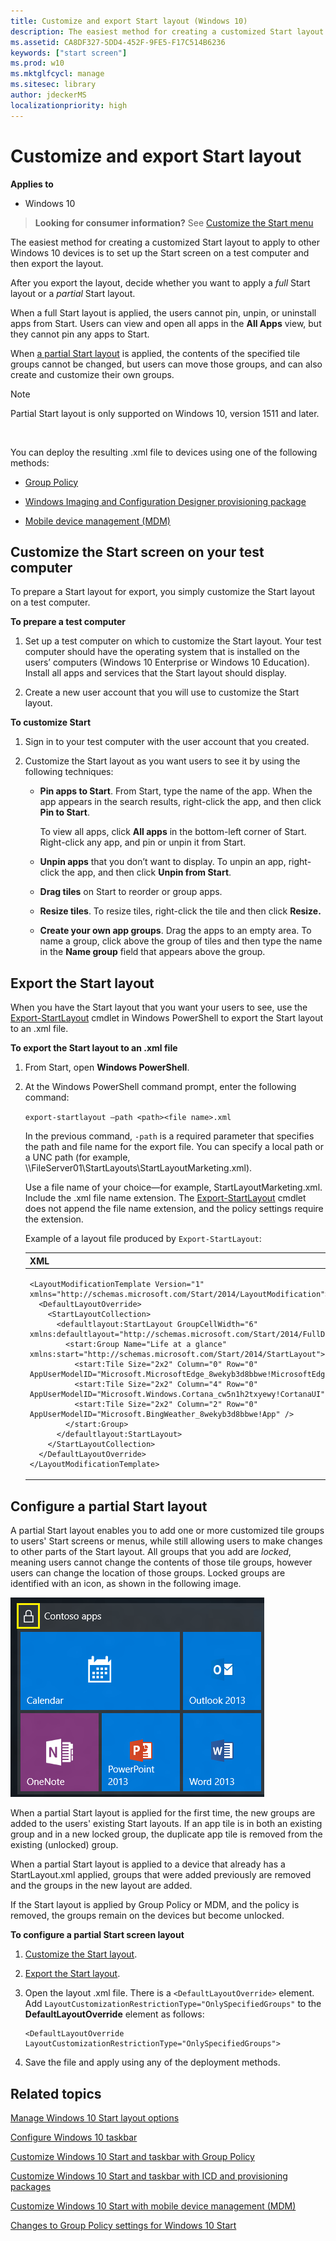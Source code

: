 ```yaml
---
title: Customize and export Start layout (Windows 10)
description: The easiest method for creating a customized Start layout is to set up the Start screen and export the layout.
ms.assetid: CA8DF327-5DD4-452F-9FE5-F17C514B6236
keywords: ["start screen"]
ms.prod: w10
ms.mktglfcycl: manage
ms.sitesec: library
author: jdeckerMS
localizationpriority: high
---
```


# Customize and export Start layout


**Applies to**

-   Windows 10

>**Looking for consumer information?** See [Customize the Start menu](https://go.microsoft.com/fwlink/p/?LinkId=623630)

The easiest method for creating a customized Start layout to apply to other Windows 10 devices is to set up the Start screen on a test computer and then export the layout.

After you export the layout, decide whether you want to apply a *full* Start layout or a *partial* Start layout.

When a full Start layout is applied, the users cannot pin, unpin, or uninstall apps from Start. Users can view and open all apps in the **All Apps** view, but they cannot pin any apps to Start.

When [a partial Start layout](#configure-a-partial-start-layout) is applied, the contents of the specified tile groups cannot be changed, but users can move those groups, and can also create and customize their own groups.

>[!NOTE]
>Partial Start layout is only supported on Windows 10, version 1511 and later.

 

You can deploy the resulting .xml file to devices using one of the following methods:

-   [Group Policy](customize-windows-10-start-screens-by-using-group-policy.md)

-   [Windows Imaging and Configuration Designer provisioning package](customize-windows-10-start-screens-by-using-provisioning-packages-and-icd.md)

-   [Mobile device management (MDM)](customize-windows-10-start-screens-by-using-mobile-device-management.md)

## <a href="" id="bkmkcustomizestartscreen"></a>Customize the Start screen on your test computer


To prepare a Start layout for export, you simply customize the Start layout on a test computer.

**To prepare a test computer**

1.  Set up a test computer on which to customize the Start layout. Your test computer should have the operating system that is installed on the users’ computers (Windows 10 Enterprise or Windows 10 Education). Install all apps and services that the Start layout should display.

2.  Create a new user account that you will use to customize the Start layout.

<a href="" id="bmk-customize-start"></a>
**To customize Start**

1.  Sign in to your test computer with the user account that you created.

2.  Customize the Start layout as you want users to see it by using the following techniques:

    -   **Pin apps to Start**. From Start, type the name of the app. When the app appears in the search results, right-click the app, and then click **Pin to Start**.

        To view all apps, click **All apps** in the bottom-left corner of Start. Right-click any app, and pin or unpin it from Start.

    -   **Unpin apps** that you don’t want to display. To unpin an app, right-click the app, and then click **Unpin from Start**.

    -   **Drag tiles** on Start to reorder or group apps.

    -   **Resize tiles**. To resize tiles, right-click the tile and then click **Resize.**

    -   **Create your own app groups**. Drag the apps to an empty area. To name a group, click above the group of tiles and then type the name in the **Name group** field that appears above the group.

## <a href="" id="bmk-exportstartscreenlayout"></a>Export the Start layout


When you have the Start layout that you want your users to see, use the [Export-StartLayout](https://go.microsoft.com/fwlink/p/?LinkId=620879) cmdlet in Windows PowerShell to export the Start layout to an .xml file.

**To export the Start layout to an .xml file**

1.  From Start, open **Windows PowerShell**.

2.  At the Windows PowerShell command prompt, enter the following command:

    `export-startlayout –path <path><file name>.xml `

    In the previous command, `-path` is a required parameter that specifies the path and file name for the export file. You can specify a local path or a UNC path (for example, \\\\FileServer01\\StartLayouts\\StartLayoutMarketing.xml).

    Use a file name of your choice—for example, StartLayoutMarketing.xml. Include the .xml file name extension. The [Export-StartLayout](https://go.microsoft.com/fwlink/p/?LinkId=620879) cmdlet does not append the file name extension, and the policy settings require the extension.
    
    Example of a layout file produced by `Export-StartLayout`:

    <span codelanguage="XML"></span>
    <table>
    <colgroup>
    <col width="100%" />
    </colgroup>
    <thead>
    <tr class="header">
    <th align="left">XML</th>
    </tr>
    </thead>
    <tbody>
    <tr class="odd">
    <td align="left"><pre><code>&lt;LayoutModificationTemplate Version=&quot;1&quot; xmlns=&quot;http://schemas.microsoft.com/Start/2014/LayoutModification&quot;&gt;
      &lt;DefaultLayoutOverride&gt;
        &lt;StartLayoutCollection&gt;
          &lt;defaultlayout:StartLayout GroupCellWidth=&quot;6&quot; xmlns:defaultlayout=&quot;http://schemas.microsoft.com/Start/2014/FullDefaultLayout&quot;&gt;
            &lt;start:Group Name=&quot;Life at a glance&quot; xmlns:start=&quot;http://schemas.microsoft.com/Start/2014/StartLayout&quot;&gt;
              &lt;start:Tile Size=&quot;2x2&quot; Column=&quot;0&quot; Row=&quot;0&quot; AppUserModelID=&quot;Microsoft.MicrosoftEdge_8wekyb3d8bbwe!MicrosoftEdge&quot; /&gt;
              &lt;start:Tile Size=&quot;2x2&quot; Column=&quot;4&quot; Row=&quot;0&quot; AppUserModelID=&quot;Microsoft.Windows.Cortana_cw5n1h2txyewy!CortanaUI&quot; /&gt;
              &lt;start:Tile Size=&quot;2x2&quot; Column=&quot;2&quot; Row=&quot;0&quot; AppUserModelID=&quot;Microsoft.BingWeather_8wekyb3d8bbwe!App&quot; /&gt;
            &lt;/start:Group&gt;        
          &lt;/defaultlayout:StartLayout&gt;
        &lt;/StartLayoutCollection&gt;
      &lt;/DefaultLayoutOverride&gt;
    &lt;/LayoutModificationTemplate&gt;</code></pre></td>
    </tr>
    </tbody>
    </table>

## Configure a partial Start layout


A partial Start layout enables you to add one or more customized tile groups to users' Start screens or menus, while still allowing users to make changes to other parts of the Start layout. All groups that you add are *locked*, meaning users cannot change the contents of those tile groups, however users can change the location of those groups. Locked groups are identified with an icon, as shown in the following image.

![locked tile group](images/start-pinned-app.png)

When a partial Start layout is applied for the first time, the new groups are added to the users' existing Start layouts. If an app tile is in both an existing group and in a new locked group, the duplicate app tile is removed from the existing (unlocked) group.

When a partial Start layout is applied to a device that already has a StartLayout.xml applied, groups that were added previously are removed and the groups in the new layout are added.

If the Start layout is applied by Group Policy or MDM, and the policy is removed, the groups remain on the devices but become unlocked.

**To configure a partial Start screen layout**

1.  [Customize the Start layout](#bmk-customize-start).

2.  [Export the Start layout](#bmk-exportstartscreenlayout).
3.  Open the layout .xml file. There is a `<DefaultLayoutOverride>` element. Add `LayoutCustomizationRestrictionType="OnlySpecifiedGroups"` to the **DefaultLayoutOverride** element as follows:

    ``` syntax
    <DefaultLayoutOverride LayoutCustomizationRestrictionType="OnlySpecifiedGroups">
    ```

4.  Save the file and apply using any of the deployment methods.

## Related topics


[Manage Windows 10 Start layout options](windows-10-start-layout-options-and-policies.md)

[Configure Windows 10 taskbar](configure-windows-10-taskbar.md)

[Customize Windows 10 Start and taskbar with Group Policy](customize-windows-10-start-screens-by-using-group-policy.md)

[Customize Windows 10 Start and taskbar with ICD and provisioning packages](customize-windows-10-start-screens-by-using-provisioning-packages-and-icd.md)

[Customize Windows 10 Start with mobile device management (MDM)](customize-windows-10-start-screens-by-using-mobile-device-management.md)

[Changes to Group Policy settings for Windows 10 Start](changes-to-start-policies-in-windows-10.md)

 

 





